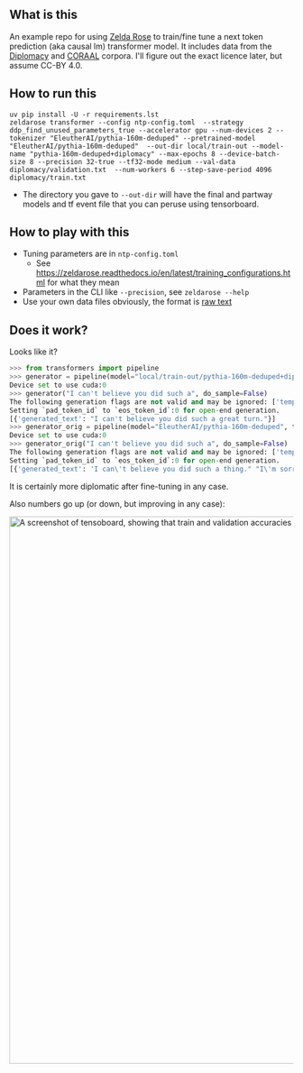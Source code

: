 ## What is this

An example repo for using [Zelda Rose](https://zeldarose.readthedocs.io) to train/fine tune a next token prediction (aka causal lm) transformer model. It includes data from the [Diplomacy](https://github.com/DenisPeskoff/2020_acl_diplomacy/) and [CORAAL](https://oraal.github.io/coraal) corpora. I'll figure out the exact licence later, but assume CC-BY 4.0.

## How to run this

```
uv pip install -U -r requirements.lst
zeldarose transformer --config ntp-config.toml  --strategy ddp_find_unused_parameters_true --accelerator gpu --num-devices 2 --tokenizer "EleutherAI/pythia-160m-deduped" --pretrained-model "EleutherAI/pythia-160m-deduped"  --out-dir local/train-out --model-name "pythia-160m-deduped+diplomacy" --max-epochs 8 --device-batch-size 8 --precision 32-true --tf32-mode medium --val-data diplomacy/validation.txt  --num-workers 6 --step-save-period 4096 diplomacy/train.txt
```

- The directory you gave to `--out-dir` will have the final and partway models and tf event file that you can peruse using tensorboard.

## How to play with this

- Tuning parameters are in `ntp-config.toml`
  - See <https://zeldarose.readthedocs.io/en/latest/training_configurations.html> for what they mean
- Parameters in the CLI like `--precision`, see `zeldarose --help`
- Use your own data files obviously, the format is [raw text](https://zeldarose.readthedocs.io/en/latest/tasks/mlm.html#inputs-and-outputs)


## Does it work?

Looks like it?

```python
>>> from transformers import pipeline
>>> generator = pipeline(model="local/train-out/pythia-160m-deduped+diplomacy", task="text-generation")
Device set to use cuda:0
>>> generator("I can't believe you did such a", do_sample=False)
The following generation flags are not valid and may be ignored: ['temperature']. Set `TRANSFORMERS_VERBOSITY=info` for more details.
Setting `pad_token_id` to `eos_token_id`:0 for open-end generation.
[{'generated_text': "I can't believe you did such a great turn."}]
>>> generator_orig = pipeline(model="EleutherAI/pythia-160m-deduped", task="text-generation")
Device set to use cuda:0
>>> generator_orig("I can't believe you did such a", do_sample=False)
The following generation flags are not valid and may be ignored: ['temperature']. Set `TRANSFORMERS_VERBOSITY=info` for more details.
Setting `pad_token_id` to `eos_token_id`:0 for open-end generation.
[{'generated_text': 'I can\'t believe you did such a thing." "I\'m sorry." "I\'m sorry." "I\'m sorry." "I\'m sorry." "I\'m sorry." "I\'m sorry." "I\'m sorry." "I\'m sorry." "I\'m sorry." "I\'m sorry." "I\'m sorry." "I\'m sorry." "I\'m sorry." "I\'m sorry." "I\'m sorry." "I\'m sorry." "I\'m sorry." "I\'m sorry." "I\'m sorry." "I\'m sorry." "I\'m sorry." "I\'m sorry." "I\'m sorry." "I\'m sorry." "I\'m sorry." "I\'m sorry." "I\'m sorry." "I\'m sorry." "I\'m sorry." "I\'m sorry." "I\'m sorry." "I\'m sorry." "I\'m sorry." "I\'m sorry." "I\'m sorry." "I\'m sorry." "I\'m sorry." "I\'m sorry." "I\'m sorry." "I\'m sorry." "I\'m sorry." "I\'m sorry." "I\'m sorry." "I\'m sorry." "I\'m sorry." "I\'m sorry." "I\'m sorry." "I\'m sorry." "I\'m sorry." "I\'m sorry." "I\'m sorry'}]
```

It is certainly more diplomatic after fine-tuning in any case.

Also numbers go up (or down, but improving in any case):

<img width="1146" height="971" alt="A screenshot of tensoboard, showing that train and validation accuracies go up and loss and perplexities go down while training." src="https://github.com/user-attachments/assets/279e252e-0849-4de9-909f-f71214d58600" />

